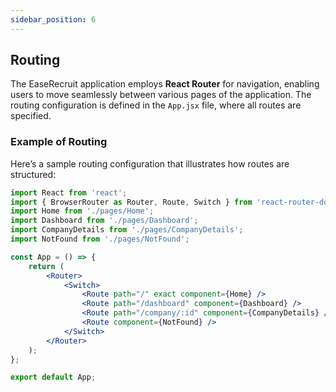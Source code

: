 ```yaml
---
sidebar_position: 6
---
```

## Routing

The EaseRecruit application employs **React Router** for navigation, enabling users to move seamlessly between various pages of the application. The routing configuration is defined in the `App.jsx` file, where all routes are specified.

### Example of Routing

Here’s a sample routing configuration that illustrates how routes are structured:

```jsx
import React from 'react';
import { BrowserRouter as Router, Route, Switch } from 'react-router-dom';
import Home from './pages/Home';
import Dashboard from './pages/Dashboard';
import CompanyDetails from './pages/CompanyDetails';
import NotFound from './pages/NotFound';

const App = () => {
    return (
        <Router>
            <Switch>
                <Route path="/" exact component={Home} />
                <Route path="/dashboard" component={Dashboard} />
                <Route path="/company/:id" component={CompanyDetails} />
                <Route component={NotFound} />
            </Switch>
        </Router>
    );
};

export default App;
```